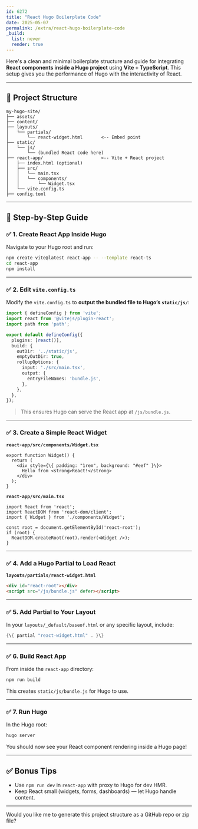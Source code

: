 ```yaml
---
id: 6272
title: "React Hugo Boilerplate Code"
date: 2025-05-07
permalink: /extra/react-hugo-boilerplate-code
_build:
  list: never
  render: true
---
```


Here's a clean and minimal boilerplate structure and guide for integrating **React components inside a Hugo project** using **Vite + TypeScript**. This setup gives you the performance of Hugo with the interactivity of React.

---

## 🧱 Project Structure

```
my-hugo-site/
├── assets/
├── content/
├── layouts/
│   └── partials/
│       └── react-widget.html       <-- Embed point
├── static/
│   └── js/
│       └── (bundled React code here)
├── react-app/                      <-- Vite + React project
│   ├── index.html (optional)
│   ├── src/
│   │   └── main.tsx
│   │   └── components/
│   │       └── Widget.tsx
│   └── vite.config.ts
├── config.toml
```

---

## 🚀 Step-by-Step Guide

### ✅ 1. Create React App Inside Hugo

Navigate to your Hugo root and run:

```bash
npm create vite@latest react-app -- --template react-ts
cd react-app
npm install
```

---

### ✅ 2. Edit `vite.config.ts`

Modify the `vite.config.ts` to **output the bundled file to Hugo’s `static/js/`**:

```ts
import { defineConfig } from 'vite';
import react from '@vitejs/plugin-react';
import path from 'path';

export default defineConfig({
  plugins: [react()],
  build: {
    outDir: '../static/js',
    emptyOutDir: true,
    rollupOptions: {
      input: './src/main.tsx',
      output: {
        entryFileNames: 'bundle.js',
      },
    },
  },
});
```

> This ensures Hugo can serve the React app at `/js/bundle.js`.

---

### ✅ 3. Create a Simple React Widget

**`react-app/src/components/Widget.tsx`**

```tsx
export function Widget() {
  return (
    <div style={\{ padding: "1rem", background: "#eef" }\}>
      Hello from <strong>React!</strong>
    </div>
  );
}
```

**`react-app/src/main.tsx`**

```tsx
import React from 'react';
import ReactDOM from 'react-dom/client';
import { Widget } from './components/Widget';

const root = document.getElementById('react-root');
if (root) {
  ReactDOM.createRoot(root).render(<Widget />);
}
```

---

### ✅ 4. Add a Hugo Partial to Load React

**`layouts/partials/react-widget.html`**

```html
<div id="react-root"></div>
<script src="/js/bundle.js" defer></script>
```

---

### ✅ 5. Add Partial to Your Layout

In your `layouts/_default/baseof.html` or any specific layout, include:

```go
{\{ partial "react-widget.html" . }\}
```

---

### ✅ 6. Build React App

From inside the `react-app` directory:

```bash
npm run build
```

This creates `static/js/bundle.js` for Hugo to use.

---

### ✅ 7. Run Hugo

In the Hugo root:

```bash
hugo server
```

You should now see your React component rendering inside a Hugo page!

---

## ✅ Bonus Tips

* Use `npm run dev` in `react-app` with proxy to Hugo for dev HMR.
* Keep React small (widgets, forms, dashboards) — let Hugo handle content.

---

Would you like me to generate this project structure as a GitHub repo or zip file?
